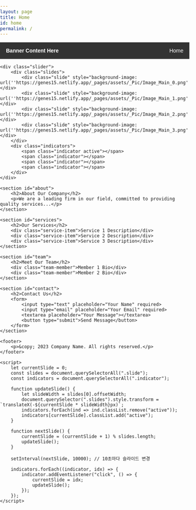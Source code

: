 ```yaml
---
layout: page
title: Home
id: home
permalink: /
---
```


<html lang="en">
<head>
    <meta charset="UTF-8">
    <title>Your Company Name</title>
    <style>
        body {
            font-family: Arial, sans-serif;
            margin: 0;
            padding: 0;
        }
        nav {
            background-color: #333;
            overflow: hidden;
        }
        .banner-content {
            float: left;
            padding: 14px 16px;
            color: white;
            font-weight: bold;
        }
        nav ul {
            list-style-type: none;
            margin: 0;
            padding: 0;
            float: right;
        }
        nav ul li {
            float: left;
        }
        nav ul li a {
            display: block;
            color: white;
            text-align: center;
            padding: 14px 16px;
            text-decoration: none;
        }
        .sub-menu {
            display: none;
            position: absolute;
            background-color: #f9f9f9;
            box-shadow: 0px 8px 16px 0px rgba(0,0,0,0.2);
        }
        .sub-menu a {
            color: black;
            padding: 12px 16px;
            text-decoration: none;
            display: block;
            text-align: left;
        }
        nav ul li:hover .sub-menu {
            display: block;
        }
        .slider {
            width: 100%;
            overflow: hidden;
        }
        .slides {
            display: flex;
            transition: transform 0.5s ease;
        }
        .slide {
            min-width: 100%;
            height: 300px;
            background-size: cover;
            background-position: center;
        }
        .indicators {
            text-align: center;
        }
        .indicator {
            display: inline-block;
            width: 10px;
            height: 10px;
            border-radius: 50%;
            background-color: lightgray;
            margin: 5px;
            cursor: pointer;
        }
        .active {
            background-color: darkgray;
        }
        section {
            margin: 20px;
            padding: 20px;
            background-color: #f5f5f5;
            border-radius: 10px;
        }
        h2 {
            color: #333;
        }
        footer {
            text-align: center;
            padding: 20px;
            background-color: #333;
            color: white;
            position: relative;
            bottom: 0;
            width: 100%;
        }
    </style>
</head>
<body>
    <nav>
        <div class="banner-content">Banner Content Here</div>
        <ul>
            <li><a href="#">Home</a>
                <div class="sub-menu">
                    <a href="https://genes15.netlify.app/_pages/culture">Culture</a>
                    <a href="https://genes15.netlify.app/_pages/history">History</a>
                    <a href="https://genes15.netlify.app/_pages/Hobby">Hobby</a>
                </div>
            </li>
            <!-- 추가 메뉴 항목들 ... -->
        </ul>
    </nav>

    <div class="slider">
        <div class="slides">
            <div class="slide" style="background-image: url(''https://genes15.netlify.app/_pages/assets/_Pic/Image_Main_0.png'');"></div>
            <div class="slide" style="background-image: url(''https://genes15.netlify.app/_pages/assets/_Pic/Image_Main_1.png'');"></div>
            <div class="slide" style="background-image: url(''https://genes15.netlify.app/_pages/assets/_Pic/Image_Main_2.png'');"></div>
            <div class="slide" style="background-image: url(''https://genes15.netlify.app/_pages/assets/_Pic/Image_Main_3.png'');"></div>
        </div>
        <div class="indicators">
            <span class="indicator active"></span>
            <span class="indicator"></span>
            <span class="indicator"></span>
            <span class="indicator"></span>
        </div>
    </div>

    <section id="about">
        <h2>About Our Company</h2>
        <p>We are a leading firm in our field, committed to providing quality services...</p>
    </section>

    <section id="services">
        <h2>Our Services</h2>
        <div class="service-item">Service 1 Description</div>
        <div class="service-item">Service 2 Description</div>
        <div class="service-item">Service 3 Description</div>
    </section>

    <section id="team">
        <h2>Meet Our Team</h2>
        <div class="team-member">Member 1 Bio</div>
        <div class="team-member">Member 2 Bio</div>
    </section>

    <section id="contact">
        <h2>Contact Us</h2>
        <form>
            <input type="text" placeholder="Your Name" required>
            <input type="email" placeholder="Your Email" required>
            <textarea placeholder="Your Message"></textarea>
            <button type="submit">Send Message</button>
        </form>
    </section>

    <footer>
        <p>&copy; 2023 Company Name. All rights reserved.</p>
    </footer>

    <script>
        let currentSlide = 0;
        const slides = document.querySelectorAll(".slide");
        const indicators = document.querySelectorAll(".indicator");

        function updateSlide() {
            let slideWidth = slides[0].offsetWidth;
            document.querySelector(".slides").style.transform = `translateX(-${currentSlide * slideWidth}px)`;
            indicators.forEach(ind => ind.classList.remove("active"));
            indicators[currentSlide].classList.add("active");
        }

        function nextSlide() {
            currentSlide = (currentSlide + 1) % slides.length;
            updateSlide();
        }

        setInterval(nextSlide, 10000); // 10초마다 슬라이드 변경

        indicators.forEach((indicator, idx) => {
            indicator.addEventListener("click", () => {
                currentSlide = idx;
                updateSlide();
            });
        });
    </script>
</body>
</html>
